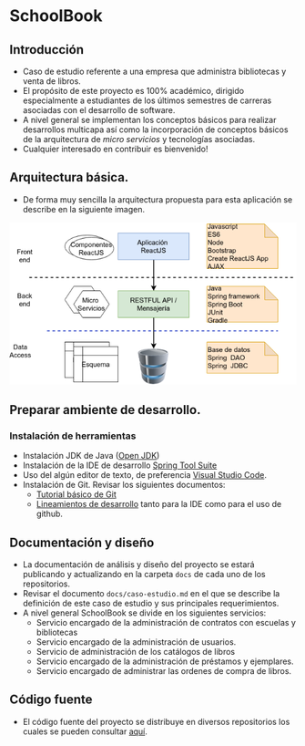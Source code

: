 ﻿# SchoolBook
## Introducción
* Caso de estudio referente a una empresa que administra bibliotecas y venta de libros.
* El propósito de este proyecto es 100% académico, dirigido especialmente a estudiantes de los últimos semestres de carreras asociadas con el desarrollo de software. 
* A nivel general se implementan los conceptos básicos para realizar desarrollos multicapa así como la incorporación de conceptos básicos de la arquitectura de *micro servicios* y tecnologías asociadas. 
* Cualquier interesado en contribuir es bienvenido!
##  Arquitectura básica.
* De forma muy sencilla la arquitectura propuesta para esta aplicación se describe en la siguiente imagen. 

![arquitectura](arquitectura.png)

## Preparar ambiente de desarrollo.
### Instalación de herramientas
* Instalación JDK de Java ([Open JDK](https://openjdk.java.net/)) 
* Instalación de la IDE de desarrollo [Spring Tool Suite](https://spring.io/tools)
* Uso del algún editor de texto, de preferencia [Visual Studio Code](https://code.visualstudio.com/).
* Instalación de Git.  Revisar  los siguientes documentos:
	* [Tutorial básico de Git](https://github.com/jorgerdc/tutoriales/tree/master/git)
	* [Lineamientos de desarrollo](https://github.com/jorgerdc/tutoriales/tree/master/lineamientos-desarrollo) tanto para la IDE como para el uso de github.
## Documentación y diseño
* La documentación de análisis y diseño del proyecto se estará publicando y actualizando en la carpeta `docs` de cada uno de los repositorios.
* Revisar el documento `docs/caso-estudio.md`  en el que se describe la definición de este caso de estudio y sus principales requerimientos.
* A nivel general SchoolBook se divide en los siguientes servicios:
	* Servicio encargado de la administración de contratos con escuelas y bibliotecas
	* Servicio encargado de la administración de usuarios.
	* Servicio de administración de los catálogos de libros
	* Servicio encargado de la administración de préstamos y ejemplares.
	* Servicio encargado de administrar las  ordenes de compra de libros.
## Código fuente
* El código fuente del proyecto se distribuye en diversos repositorios los cuales se pueden consultar [aquí](https://github.com/school-book).
